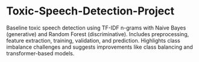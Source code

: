 # Toxic-Speech-Detection-Project
Baseline toxic speech detection using TF-IDF n-grams with Naive Bayes (generative) and Random Forest (discriminative). Includes preprocessing, feature extraction, training, validation, and prediction. Highlights class imbalance challenges and suggests improvements like class balancing and transformer-based models.

